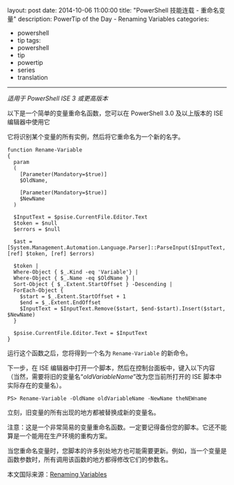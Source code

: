 ﻿layout: post
date: 2014-10-06 11:00:00
title: "PowerShell 技能连载 - 重命名变量"
description: PowerTip of the Day - Renaming Variables
categories:
- powershell
- tip
tags:
- powershell
- tip
- powertip
- series
- translation
---
_适用于 PowerShell ISE 3 或更高版本_

以下是一个简单的变量重命名函数，您可以在 PowerShell 3.0 及以上版本的 ISE 编辑器中使用它

它将识别某个变量的所有实例，然后将它重命名为一个新的名字。

    function Rename-Variable
    {
      param
      (
        [Parameter(Mandatory=$true)]
        $OldName,
        
        [Parameter(Mandatory=$true)]
        $NewName
      )
      
      $InputText = $psise.CurrentFile.Editor.Text
      $token = $null
      $errors = $null
      
      $ast = [System.Management.Automation.Language.Parser]::ParseInput($InputText, [ref] $token, [ref] $errors)
      
      $token | 
      Where-Object { $_.Kind -eq 'Variable'} | 
      Where-Object { $_.Name -eq $OldName } |
      Sort-Object { $_.Extent.StartOffset } -Descending |
      ForEach-Object {
        $start = $_.Extent.StartOffset + 1
        $end = $_.Extent.EndOffset
        $InputText = $InputText.Remove($start, $end-$start).Insert($start, $NewName)
      }
      
      $psise.CurrentFile.Editor.Text = $InputText
    } 

运行这个函数之后，您将得到一个名为 `Rename-Variable` 的新命令。

下一步，在 ISE 编辑器中打开一个脚本，然后在控制台面板中，键入以下内容（当然，需要将旧的变量名“_oldVariableName_”改为您当前所打开的 ISE 脚本中实际存在的变量名）。

    PS> Rename-Variable -OldName oldVariableName -NewName theNEWname   

立刻，旧变量的所有出现的地方都被替换成新的变量名。

注意：这是一个非常简易的变量重命名函数。一定要记得备份您的脚本。它还不能算是一个能用在生产环境的重构方案。

当您重命名变量时，您脚本的许多别处地方也可能需要更新。例如，当一个变量是函数参数时，所有调用该函数的地方都得修改它们的参数名。

<!--more-->
本文国际来源：[Renaming Variables](http://community.idera.com/powershell/powertips/b/tips/posts/renaming-variables)
